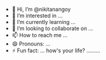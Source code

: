 - 👋 Hi, I’m @nikitanangoy
- 👀 I’m interested in ...
- 🌱 I’m currently learning ...
- 💞️ I’m looking to collaborate on ...
- 📫 How to reach me ...
- 😄 Pronouns: ...
- ⚡ Fun fact: ...
  how's your life? .........

<!---
nikitanangoy/nikitanangoy is a ✨ special ✨ repository because its `README.md` (this file) appears on your GitHub profile.
You can click the Preview link to take a look at your changes.
--->
